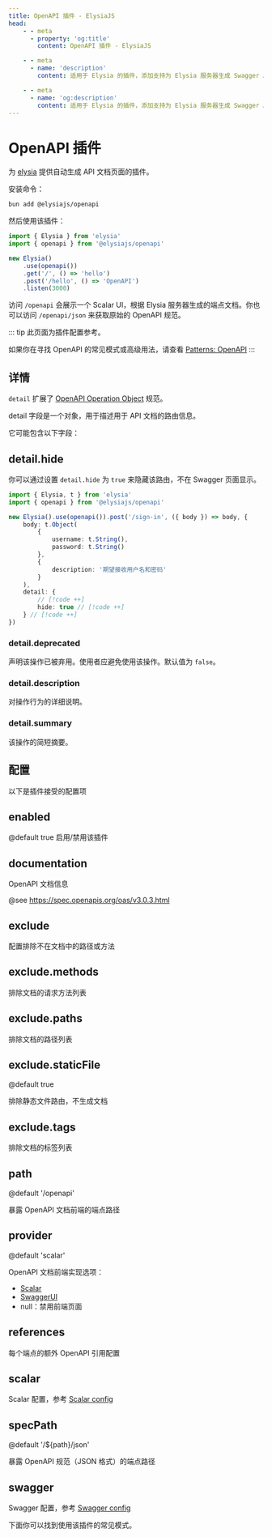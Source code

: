 ```yaml
---
title: OpenAPI 插件 - ElysiaJS
head:
    - - meta
      - property: 'og:title'
        content: OpenAPI 插件 - ElysiaJS

    - - meta
      - name: 'description'
        content: 适用于 Elysia 的插件，添加支持为 Elysia 服务器生成 Swagger API 文档。开始使用前请先通过 "bun add @elysiajs/swagger" 安装该插件。

    - - meta
      - name: 'og:description'
        content: 适用于 Elysia 的插件，添加支持为 Elysia 服务器生成 Swagger API 文档。开始使用前请先通过 "bun add @elysiajs/swagger" 安装该插件。
---
```


# OpenAPI 插件

为 [elysia](https://github.com/elysiajs/elysia) 提供自动生成 API 文档页面的插件。

安装命令：

```bash
bun add @elysiajs/openapi
```

然后使用该插件：

```typescript twoslash
import { Elysia } from 'elysia'
import { openapi } from '@elysiajs/openapi'

new Elysia()
    .use(openapi())
    .get('/', () => 'hello')
    .post('/hello', () => 'OpenAPI')
    .listen(3000)
```

访问 `/openapi` 会展示一个 Scalar UI，根据 Elysia 服务器生成的端点文档。你也可以访问 `/openapi/json` 来获取原始的 OpenAPI 规范。

::: tip
此页面为插件配置参考。

如果你在寻找 OpenAPI 的常见模式或高级用法，请查看 [Patterns: OpenAPI](/patterns/openapi)
:::

## 详情

`detail` 扩展了 [OpenAPI Operation Object](https://spec.openapis.org/oas/v3.0.3.html#operation-object) 规范。

detail 字段是一个对象，用于描述用于 API 文档的路由信息。

它可能包含以下字段：

## detail.hide

你可以通过设置 `detail.hide` 为 `true` 来隐藏该路由，不在 Swagger 页面显示。

```typescript
import { Elysia, t } from 'elysia'
import { openapi } from '@elysiajs/openapi'

new Elysia().use(openapi()).post('/sign-in', ({ body }) => body, {
    body: t.Object(
        {
            username: t.String(),
            password: t.String()
        },
        {
            description: '期望接收用户名和密码'
        }
    ),
    detail: {
        // [!code ++]
        hide: true // [!code ++]
    } // [!code ++]
})
```

### detail.deprecated

声明该操作已被弃用。使用者应避免使用该操作。默认值为 `false`。

### detail.description

对操作行为的详细说明。

### detail.summary

该操作的简短摘要。

## 配置

以下是插件接受的配置项

## enabled

@default true
启用/禁用该插件

## documentation

OpenAPI 文档信息

@see https://spec.openapis.org/oas/v3.0.3.html

## exclude

配置排除不在文档中的路径或方法

## exclude.methods

排除文档的请求方法列表

## exclude.paths

排除文档的路径列表

## exclude.staticFile

@default true

排除静态文件路由，不生成文档

## exclude.tags

排除文档的标签列表

## path

@default '/openapi'

暴露 OpenAPI 文档前端的端点路径

## provider

@default 'scalar'

OpenAPI 文档前端实现选项：

- [Scalar](https://github.com/scalar/scalar)
- [SwaggerUI](https://github.com/openapi-api/openapi-ui)
- null：禁用前端页面

## references

每个端点的额外 OpenAPI 引用配置

## scalar

Scalar 配置，参考 [Scalar config](https://github.com/scalar/scalar/blob/main/documentation/configuration.md)

## specPath

@default '/${path}/json'

暴露 OpenAPI 规范（JSON 格式）的端点路径

## swagger

Swagger 配置，参考 [Swagger config](https://swagger.io/docs/open-source-tools/swagger-ui/usage/configuration/)

下面你可以找到使用该插件的常见模式。